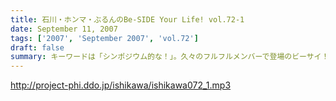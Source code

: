 ```yaml
---
title: 石川・ホンマ・ぶるんのBe-SIDE Your Life! vol.72-1
date: September 11, 2007
tags: ['2007', 'September 2007', 'vol.72']
draft: false
summary: キーワードは「シンポジウム的な！」。久々のフルフルメンバーで登場のビーサイ！またもやウェディングトークで走りまくる展開に！披露宴とか出たことのまだないリスナーも多いと思うけど参考にしてネ！NAMAE
---
```


http://project-phi.ddo.jp/ishikawa/ishikawa072_1.mp3